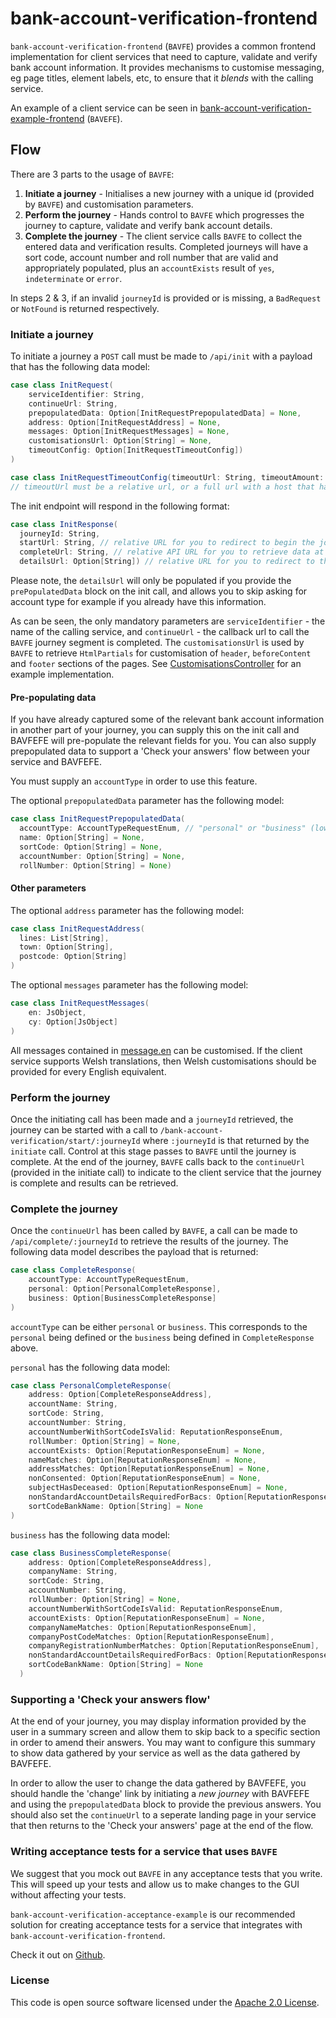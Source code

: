 # bank-account-verification-frontend

`bank-account-verification-frontend` (`BAVFE`) provides a common frontend implementation for client services that need to capture, validate and verify bank account information.
It provides mechanisms to customise messaging, eg page titles, element labels, etc, to ensure that it _blends_ with the calling service.

An example of a client service can be seen in [bank-account-verification-example-frontend](https://github.com/hmrc/bank-account-verification-example-frontend) (`BAVEFE`).

## Flow
There are 3 parts to the usage of `BAVFE`:
1. **Initiate a journey** - Initialises a new journey with a unique id (provided by `BAVFE`) and customisation parameters. 
1. **Perform the journey** - Hands control to `BAVFE` which progresses the journey to capture, validate and verify bank account details.
1. **Complete the journey** - The client service calls `BAVFE` to collect the entered data and verification results. Completed journeys will have a sort code, account number and roll number that are valid and appropriately populated, plus an `accountExists` result of `yes`, `indeterminate` or `error`.

In steps 2 & 3, if an invalid `journeyId` is provided or is missing, a `BadRequest` or `NotFound` is returned respectively.

### Initiate a journey
To initiate a journey a `POST` call must be made to `/api/init` with a payload that has the following data model:
```scala
case class InitRequest(
    serviceIdentifier: String, 
    continueUrl: String,
    prepopulatedData: Option[InitRequestPrepopulatedData] = None,
    address: Option[InitRequestAddress] = None,
    messages: Option[InitRequestMessages] = None, 
    customisationsUrl: Option[String] = None,
    timeoutConfig: Option[InitRequestTimeoutConfig])
)
```
```scala
case class InitRequestTimeoutConfig(timeoutUrl: String, timeoutAmount: Int, timeoutKeepAliveUrl: Option[String])
// timeoutUrl must be a relative url, or a full url with a host that has been allow-listed
```

The init endpoint will respond in the following format:
```scala
case class InitResponse(
  journeyId: String, 
  startUrl: String, // relative URL for you to redirect to begin the journey
  completeUrl: String, // relative API URL for you to retrieve data at the end of the journey
  detailsUrl: Option[String]) // relative URL for you to redirect to the account details page, skipping the account type question.
```

Please note, the `detailsUrl` will only be populated if you provide the `prePopulatedData` block on the init call, and allows you to skip asking for account type for example if you already have this information.

As can be seen, the only mandatory parameters are `serviceIdentifier` - the name of the calling service, and `continueUrl` - the callback url to call the `BAVFE` journey segment is completed. The `customisationsUrl` is used by `BAVFE` to retrieve `HtmlPartials` for customisation of `header`, `beforeContent` and `footer` sections of the pages. See [CustomisationsController](https://github.com/hmrc/bank-account-verification-example-frontend/blob/master/app/uk/gov/hmrc/bankaccountverificationexamplefrontend/bavf/CustomisationsController.scala) for an example implementation.

#### Pre-populating data
If you have already captured some of the relevant bank account information in another part of your journey, you can supply this on the init call and BAVFEFE will pre-populate the relevant fields for you. You can also supply prepopulated data to support a 'Check your answers' flow between your service and BAVFEFE.

You must supply an `accountType` in order to use this feature.

The optional `prepopulatedData` parameter has the following model:
```scala
case class InitRequestPrepopulatedData(
  accountType: AccountTypeRequestEnum, // "personal" or "business" (lower case)
  name: Option[String] = None,
  sortCode: Option[String] = None,
  accountNumber: Option[String] = None,
  rollNumber: Option[String] = None)
```

#### Other parameters

The optional `address` parameter has the following model:
```scala
case class InitRequestAddress(
  lines: List[String], 
  town: Option[String], 
  postcode: Option[String]
)
```

The optional `messages` parameter has the following model:
```scala
case class InitRequestMessages(
    en: JsObject, 
    cy: Option[JsObject]
)
```

All messages contained in [message.en](https://github.com/hmrc/bank-account-verification-frontend/blob/master/conf/messages.en) can be customised. If the client service supports Welsh translations, then Welsh customisations should be provided for every English equivalent.

### Perform the journey
Once the initiating call has been made and a `journeyId` retrieved, the journey can be started with a call to `/bank-account-verification/start/:journeyId` where `:journeyId` is that returned by the `initiate` call.
Control at this stage passes to `BAVFE` until the journey is complete. At the end of the journey, `BAVFE` calls back to the `continueUrl` (provided in the initiate call) to indicate to the client service that the journey is complete and results can be retrieved.

### Complete the journey
Once the `continueUrl` has been called by `BAVFE`, a call can be made to `/api/complete/:journeyId` to retrieve the results of the journey. The following data model describes the payload that is returned:

```scala
case class CompleteResponse(
    accountType: AccountTypeRequestEnum, 
    personal: Option[PersonalCompleteResponse],
    business: Option[BusinessCompleteResponse]
)
``` 

`accountType` can be either `personal` or `business`. This corresponds to the `personal` being defined or the `business` being defined in `CompleteResponse` above.

`personal` has the following data model:
```scala
case class PersonalCompleteResponse(
    address: Option[CompleteResponseAddress],
    accountName: String,
    sortCode: String,
    accountNumber: String,
    accountNumberWithSortCodeIsValid: ReputationResponseEnum,
    rollNumber: Option[String] = None,
    accountExists: Option[ReputationResponseEnum] = None,
    nameMatches: Option[ReputationResponseEnum] = None,
    addressMatches: Option[ReputationResponseEnum] = None,
    nonConsented: Option[ReputationResponseEnum] = None,
    subjectHasDeceased: Option[ReputationResponseEnum] = None,
    nonStandardAccountDetailsRequiredForBacs: Option[ReputationResponseEnum] = None,
    sortCodeBankName: Option[String] = None
)
```
`business` has the following data model:
```scala
case class BusinessCompleteResponse(
    address: Option[CompleteResponseAddress],
    companyName: String,
    sortCode: String,
    accountNumber: String,
    rollNumber: Option[String] = None,
    accountNumberWithSortCodeIsValid: ReputationResponseEnum,
    accountExists: Option[ReputationResponseEnum] = None,
    companyNameMatches: Option[ReputationResponseEnum],
    companyPostCodeMatches: Option[ReputationResponseEnum],
    companyRegistrationNumberMatches: Option[ReputationResponseEnum],
    nonStandardAccountDetailsRequiredForBacs: Option[ReputationResponseEnum] = None,
    sortCodeBankName: Option[String] = None
  )
```
### Supporting a 'Check your answers flow'
At the end of your journey, you may display information provided by the user in a summary screen and allow them to skip back to a specific section in order to amend their answers. You may want to configure this summary to show data gathered by your service as well as the data gathered by BAVFEFE.

In order to allow the user to change the data gathered by BAVFEFE, you should handle the 'change' link by initiating a *new journey* with BAVFEFE and using the `prepopulatedData` block to provide the previous answers. You should also set the `continueUrl` to a seperate landing page in your service that then returns to the 'Check your answers' page at the end of the flow.

### Writing acceptance tests for a service that uses `BAVFE` 

We suggest that you mock out `BAVFE` in any acceptance tests that you write.  This will speed up your tests and allow us to make changes to the GUI without affecting your tests.
 
`bank-account-verification-acceptance-example` is our recommended solution for creating acceptance tests for a service that integrates with `bank-account-verification-frontend`.  

Check it out on [Github](https://github.com/hmrc/bank-account-verification-acceptance-example).

### License

This code is open source software licensed under the [Apache 2.0 License]("http://www.apache.org/licenses/LICENSE-2.0.html").
